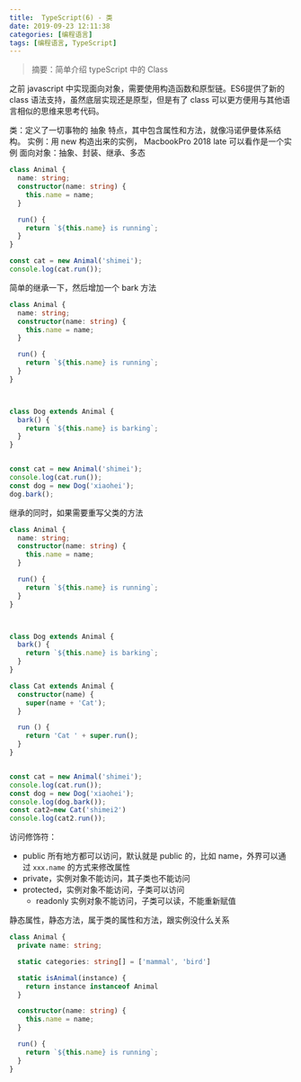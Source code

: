 ```yaml
---
title:  TypeScript(6) - 类
date: 2019-09-23 12:11:38
categories: [编程语言]
tags: [编程语言, TypeScript]
---
```


> 摘要：简单介绍 typeScript 中的 Class

<!--more-->
之前 javascript 中实现面向对象，需要使用构造函数和原型链。ES6提供了新的 class 语法支持，虽然底层实现还是原型，但是有了 class 可以更方便用与其他语言相似的思维来思考代码。

类：定义了一切事物的 抽象 特点，其中包含属性和方法，就像冯诺伊曼体系结构。
实例：用 new 构造出来的实例， MacbookPro 2018 late 可以看作是一个实例
面向对象：抽象、封装、继承、多态

```typescript
class Animal {
  name: string;
  constructor(name: string) {
    this.name = name;
  }

  run() {
    return `${this.name} is running`;
  }
}

const cat = new Animal('shimei');
console.log(cat.run());
```

简单的继承一下，然后增加一个 bark 方法

```typescript
class Animal {
  name: string;
  constructor(name: string) {
    this.name = name;
  }

  run() {
    return `${this.name} is running`;
  }
}



class Dog extends Animal {
  bark() {
    return `${this.name} is barking`;
  }
}


const cat = new Animal('shimei');
console.log(cat.run());
const dog = new Dog('xiaohei');
dog.bark();
```

继承的同时，如果需要重写父类的方法
```typescript
class Animal {
  name: string;
  constructor(name: string) {
    this.name = name;
  }

  run() {
    return `${this.name} is running`;
  }
}



class Dog extends Animal {
  bark() {
    return `${this.name} is barking`;
  }
}

class Cat extends Animal {
  constructor(name) {
    super(name + 'Cat');
  }

  run () {
    return 'Cat ' + super.run();
  }
}


const cat = new Animal('shimei');
console.log(cat.run());
const dog = new Dog('xiaohei');
console.log(dog.bark());
const cat2=new Cat('shimei2')
console.log(cat2.run());
```

访问修饰符：
* public 所有地方都可以访问，默认就是 public 的，比如 name，外界可以通过 `xxx.name` 的方式来修改属性
* private，实例对象不能访问，其子类也不能访问
* protected，实例对象不能访问，子类可以访问
  * readonly 实例对象不能访问，子类可以读，不能重新赋值

静态属性，静态方法，属于类的属性和方法，跟实例没什么关系

```typescript
class Animal {
  private name: string;

  static categories: string[] = ['mammal', 'bird']

  static isAnimal(instance) {
    return instance instanceof Animal
  }

  constructor(name: string) {
    this.name = name;
  }

  run() {
    return `${this.name} is running`;
  }
}
```